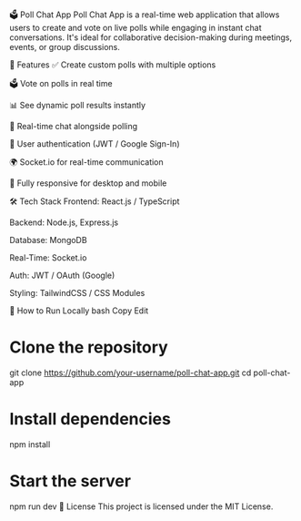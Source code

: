 🗳️ Poll Chat App
Poll Chat App is a real-time web application that allows users to create and vote on live polls while engaging in instant chat conversations. It's ideal for collaborative decision-making during meetings, events, or group discussions.

🔧 Features
✅ Create custom polls with multiple options

🗳️ Vote on polls in real time

📊 See dynamic poll results instantly

💬 Real-time chat alongside polling

🔐 User authentication (JWT / Google Sign-In)

🌍 Socket.io for real-time communication

📱 Fully responsive for desktop and mobile

🛠️ Tech Stack
Frontend: React.js / TypeScript

Backend: Node.js, Express.js

Database: MongoDB

Real-Time: Socket.io

Auth: JWT / OAuth (Google)

Styling: TailwindCSS / CSS Modules

🚀 How to Run Locally
bash
Copy
Edit
# Clone the repository
git clone https://github.com/your-username/poll-chat-app.git
cd poll-chat-app

# Install dependencies
npm install

# Start the server
npm run dev
📄 License
This project is licensed under the MIT License.


